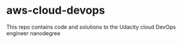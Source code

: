 # aws-cloud-devops
This repo contains code and solutions to the Udacity cloud DevOps engineer nanodegree
